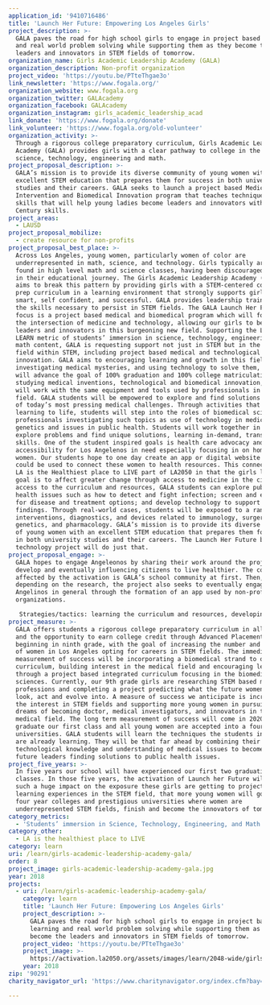 ```yaml
---
application_id: '9410716486'
title: 'Launch Her Future: Empowering Los Angeles Girls'
project_description: >-
  GALA paves the road for high school girls to engage in project based learning
  and real world problem solving while supporting them as they become the
  leaders and innovators in STEM fields of tomorrow.
organization_name: Girls Academic Leadership Academy (GALA)
organization_description: Non-profit organization
project_video: 'https://youtu.be/PTteThgae3o'
link_newsletter: 'https://www.fogala.org/'
organization_website: www.fogala.org
organization_twitter: GALAcademy
organization_facebook: GALAcademy
organization_instagram: girls_academic_leadership_acad
link_donate: 'https://www.fogala.org/donate'
link_volunteer: 'https://www.fogala.org/old-volunteer'
organization_activity: >-
  Through a rigorous college preparatory curriculum, Girls Academic Leadership
  Academy (GALA) provides girls with a clear pathway to college in the fields of
  science, technology, engineering and math.
project_proposal_description: >-
  GALA’s mission is to provide its diverse community of young women with an
  excellent STEM education that prepares them for success in both university
  studies and their careers. GALA seeks to launch a project based Medical
  Intervention and Biomedical Innovation program that teaches techniques and
  skills that will help young ladies become leaders and innovators with 21st
  Century skills.
project_areas:
  - LAUSD
project_proposal_mobilize:
  - create resource for non-profits
project_proposal_best_place: >-
  Across Los Angeles, young women, particularly women of color are
  underrepresented in math, science, and technology. Girls typically are not
  found in high level math and science classes, having been discouraged early on
  in their educational journey. The Girls Academic Leadership Academy (GALA)
  aims to break this pattern by providing girls with a STEM-centered college
  prep curriculum in a learning environment that strongly supports girls to be
  smart, self confident, and successful. GALA provides leadership training and
  the skills necessary to persist in STEM fields. The GALA Launch Her Future
  focus is a project based medical and biomedical program which will focus on
  the intersection of medicine and technology, allowing our girls to become true
  leaders and innovators in this burgeoning new field. Supporting the LA2050
  LEARN metric of students’ immersion in science, technology, engineering, and
  math content, GALA is requesting support not just in STEM but in the newest
  field within STEM, including project based medical and technological
  innovation. GALA aims to encouraging learning and growth in this field by
  investigating medical mysteries, and using technology to solve them, which
  will advance the goal of 100% graduation and 100% college matriculation. In
  studying medical inventions, technological and biomedical innovation, students
  will work with the same equipment and tools used by professionals in the
  field. GALA students will be empowered to explore and find solutions to some
  of today’s most pressing medical challenges. Through activities that connect
  learning to life, students will step into the roles of biomedical science
  professionals investigating such topics as use of technology in medicine,
  genetics and issues in public health. Students will work together in teams to
  explore problems and find unique solutions, learning in-demand, transferable
  skills. One of the student inspired goals is health care advocacy and
  accessibility for Los Angelenos in need especially focusing in on homeless
  women. Our students hope to one day create an app or digital website that
  could be used to connect these women to health resources. This connects to the
  LA is the Healthiest place to LIVE part of LA2050 in that the girls long term
  goal is to affect greater change through access to medicine in the city. With
  access to the curriculum and resources, GALA students can explore public
  health issues such as how to detect and fight infection; screen and evaluate
  for disease and treatment options; and develop technology to support their
  findings. Through real-world cases, students will be exposed to a range of
  interventions, diagnostics, and devices related to immunology, surgery,
  genetics, and pharmacology. GALA’s mission is to provide its diverse community
  of young women with an excellent STEM education that prepares them for success
  in both university studies and their careers. The Launch Her Future biomedical
  technology project will do just that.
project_proposal_engage: >-
  GALA hopes to engage Angeleonos by sharing their work around the projects they
  develop and eventually influencing citizens to live healthier. The communities
  affected by the activation is GALA’s school community at first. Then,
  depending on the research, the project also seeks to eventually engage Los
  Angelinos in general through the formation of an app used by non-profit
  organizations.

   Strategies/tactics: learning the curriculum and resources, developing a grade level integrated curriculum project for 11th and 8th grade, technology integration, research, partnership with UCLA and USC medical schools, incorporation of 21st Century skills, as well as incorporation of Next Generation Science Standards.
project_measure: >-
  GALA offers students a rigorous college preparatory curriculum in all grades,
  and the opportunity to earn college credit through Advanced Placement Testing
  beginning in ninth grade, with the goal of increasing the number and diversity
  of women in Los Angeles opting for careers in STEM fields. The immediate
  measurement of success will be incorporating a biomedical strand to our STEM
  curriculum, building interest in the medical field and encouraging leadership
  through a project based integrated curriculum focusing in the biomedical
  sciences. Currently, our 9th grade girls are researching STEM based medical
  professions and completing a project predicting what the future women will
  look, act and evolve into. A measure of success we anticipate is increasing
  the interest in STEM fields and supporting more young women in pursuing their
  dreams of becoming doctor, medical investigators, and innovators in the
  medical field. The long term measurement of success will come in 2020, when we
  graduate our first class and all young women are accepted into a four-year
  universities. GALA students will learn the techniques the students in college
  are already learning. They will be that far ahead by combining their
  technological knowledge and understanding of medical issues to become the
  future leaders finding solutions to public health issues.
project_five_years: >-
  In five years our school will have experienced our first two graduating
  classes. In those five years, the activation of Launch her Future will have
  such a huge impact on the exposure these girls are getting to project based
  learning experiences in the STEM field, that more young women will go into
  four year colleges and prestigious universities where women are
  underrepresented STEM fields, finish and become the innovators of tomorrow.
category_metrics:
  - 'Students’ immersion in Science, Technology, Engineering, and Math content'
category_other:
  - LA is the healthiest place to LIVE
category: learn
uri: /learn/girls-academic-leadership-academy-gala/
order: 8
project_image: girls-academic-leadership-academy-gala.jpg
year: 2018
projects:
  - uri: /learn/girls-academic-leadership-academy-gala/
    category: learn
    title: 'Launch Her Future: Empowering Los Angeles Girls'
    project_description: >-
      GALA paves the road for high school girls to engage in project based
      learning and real world problem solving while supporting them as they
      become the leaders and innovators in STEM fields of tomorrow.
    project_video: 'https://youtu.be/PTteThgae3o'
    project_image: >-
      https://activation.la2050.org/assets/images/learn/2048-wide/girls-academic-leadership-academy-gala.jpg
    year: 2018
zip: '90291'
charity_navigator_url: 'https://www.charitynavigator.org/index.cfm?bay=search.profile&ein=812014188'

---
```

